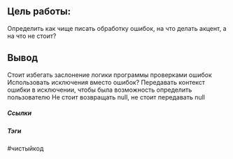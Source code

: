 

## Цель работы:
Определить как чище писать обработку ошибок, на что делать акцент, а на что не стоит?



## Вывод
Стоит избегать заслонение логики программы проверками ошибок
Использовать исключения вместо ошибок?
Передавать контекст ошибки в исключении, чтобы была возможность определить пользователю
Не стоит возвращать null, не стоит передавать null


##### Ссылки

##### Тэги
#чистыйкод
